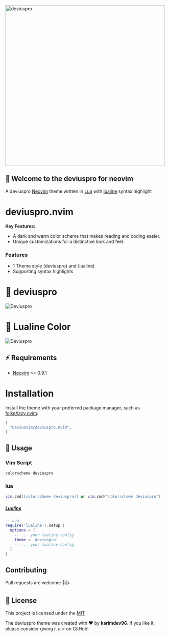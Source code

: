 <img width=500 alt="deviuspro" src="https://github.com/DeviusVim/deviuspro.nvim/assets/62192487/1a3e0c3c-6393-487e-b76e-f879edb29dd4">

## 🥳 Welcome to the deviuspro for neovim

A deviuspro [Neovim](https://github.com/neovim/neovim) theme written in [Lua](https://www.lua.org) with [lualine](https://github.com/nvim-lualine/lualine.nvim) 
syntax highlight

# deviuspro.nvim

**Key Features:**
- A dark and warm color scheme that makes reading and coding easier.
- Unique customizations for a distinctive look and feel.

### Features
- 1 Theme style (deviuspro) and (lualine)
- Supporting syntax highlights
# 🤩 deviuspro

<img alt="Deviuspro" src="https://github.com/DeviusVim/deviuspro.nvim/assets/62192487/1a645ba0-49ed-422b-88f2-8e957cbd6ffb">


# 🤩 Lualine Color
<img alt="Deviuspro" src="https://github.com/DeviusVim/deviuspro.nvim/assets/62192487/08e7f14a-03db-454c-bc70-b8881ed13624">


##  ⚡️ Requirements

- [Neovim](https://github.com/neovim/neovim) >= 0.9.1

# Installation
Install the theme with your preferred package manager, such as
[folke/lazy.nvim](https://github.com/folke/lazy.nvim):

```lua
{
  "DeviusVim/deviuspro.nvim",
}
```
## 🚀 Usage
### Vim Script
```vim
colorscheme deviuspro
```
### lua
```lua
vim.cmd[[colorscheme deviuspro]] or vim.cmd("colorscheme deviuspro")
```

##### [Lualine](https://github.com/nvim-lualine/lualine.nvim)

```lua
-- Lua
require('lualine').setup {
  options = {
    -- ... your lualine config
    theme = 'deviuspro'
    -- ... your lualine config
  }
}
```

## Contributing
Pull requests are welcome 🎉👍.

## 📝 License
This project is licensed under the [MIT](https://opensource.org/license/mit/)


The deviuspro theme was created with ❤️ by **karimdev96**. if you like it, please consider giving it a ⭐️ on GitHub!
